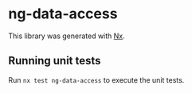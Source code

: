 # ng-data-access

This library was generated with [Nx](https://nx.dev).

## Running unit tests

Run `nx test ng-data-access` to execute the unit tests.
